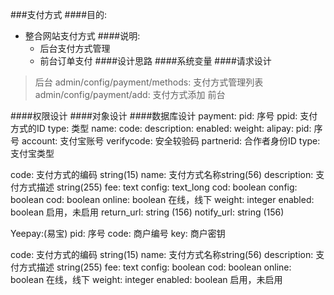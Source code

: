 ###支付方式
####目的:
- 整合网站支付方式
####说明:
  - 后台支付方式管理
  - 前台订单支付
####设计思路
####系统变量
####请求设计
> 后台
  admin/config/payment/methods: 支付方式管理列表
  admin/config/payment/add: 支付方式添加
> 前台

####权限设计
####对象设计
####数据库设计
payment:
  pid: 序号
  ppid: 支付方式的ID
  type: 类型
  name:
  code:
  description:
  enabled:
  weight:
alipay:
  pid: 序号
  account: 支付宝账号
  verifycode: 安全较验码
  partnerid: 合作者身份ID
  type: 支付宝类型

  code: 支付方式的编码 string(15)
  name: 支付方式名称string(56)
  description: 支付方式描述 string(255)
  fee: text
  config: text_long
  cod: boolean
  config: boolean
  cod: boolean
  online: boolean 在线，线下
  weight: integer
  enabled: boolean 启用，未启用
  return_url: string (156)
  notify_url: string (156)


Yeepay:(易宝)
  pid: 序号
  code: 商户编号
  key: 商户密钥

  code: 支付方式的编码 string(15)
  name: 支付方式名称string(56)
  description: 支付方式描述 string(255)
  fee: text
  config: boolean
  cod: boolean
  online: boolean 在线，线下
  weight: integer
  enabled: boolean 启用，未启用
